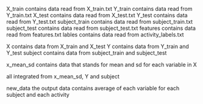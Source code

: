 X_train			contains data read from X_train.txt
Y_train 		contains data read from Y_train.txt
X_test			contains data read from X_test.txt
Y_test 			contains data read from Y_test.txt
subject_train	contains data read from subject_train.txt
subject_test 	contains data read from subject_test.txt
features		contains data read from features.txt
lables 			contains data read from activity_labels.txt

X				contains data from X_train and X_test
Y				contains data from Y_train and Y_test
subject			contains data from subject_train and subject_test

x_mean_sd		contains data that stands for mean and sd for each variable in X

all 			integrated from x_mean_sd, Y and subject

new_data		the output data contains average of each variable for each subject and each activity